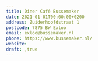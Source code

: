 ```yaml
---
title: Diner Café Bussemaker
date: 2021-01-01T00:00:00+0200
address: Zuiderhoofdstraat 1
postcode: 7875 BW Exloo
email: exloo@bussemaker.nl
phone: https://www.bussemaker.nl/
website: 
draft: ,true
---
```


